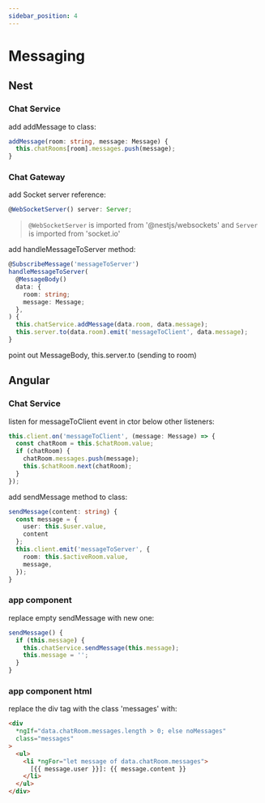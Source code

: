```yaml
---
sidebar_position: 4
---
```


# Messaging

## Nest

### Chat Service

add addMessage to class:

```ts
addMessage(room: string, message: Message) {
  this.chatRooms[room].messages.push(message);
}
```

### Chat Gateway

add Socket server reference:

```ts
@WebSocketServer() server: Server;
```

> `@WebSocketServer` is imported from '@nestjs/websockets' and `Server` is
> imported from 'socket.io'

add handleMessageToServer method:

```ts
@SubscribeMessage('messageToServer')
handleMessageToServer(
  @MessageBody()
  data: {
    room: string;
    message: Message;
  },
) {
  this.chatService.addMessage(data.room, data.message);
  this.server.to(data.room).emit('messageToClient', data.message);
}
```

point out MessageBody, this.server.to (sending to room)

## Angular

### Chat Service

listen for messageToClient event in ctor below other listeners:

```ts
this.client.on('messageToClient', (message: Message) => {
  const chatRoom = this.$chatRoom.value;
  if (chatRoom) {
    chatRoom.messages.push(message);
    this.$chatRoom.next(chatRoom);
  }
});
```

add sendMessage method to class:

```ts
sendMessage(content: string) {
  const message = {
    user: this.$user.value,
    content
  };
  this.client.emit('messageToServer', {
    room: this.$activeRoom.value,
    message,
  });
}
```

### app component

replace empty sendMessage with new one:

```ts
sendMessage() {
  if (this.message) {
    this.chatService.sendMessage(this.message);
    this.message = '';
  }
}
```

### app component html

replace the div tag with the class 'messages' with:

```html
<div
  *ngIf="data.chatRoom.messages.length > 0; else noMessages"
  class="messages"
>
  <ul>
    <li *ngFor="let message of data.chatRoom.messages">
      [{{ message.user }}]: {{ message.content }}
    </li>
  </ul>
</div>
```
